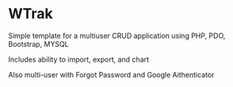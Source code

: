 # WTrak
Simple template for a multiuser CRUD application using PHP, PDO, Bootstrap, MYSQL

Includes ability to import, export, and chart

Also multi-user with Forgot Password and Google Aithenticator
